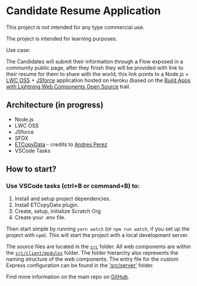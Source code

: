 # Candidate Resume Application

This project is not intended for any type commercial use.

The project is intended for learning purposes.

Use case:

The Candidates will submit their information through a Flow exposed in a community public page,
after they finish they will be provided with link to their resume for them to share with the world,
this link points to a Node.js + [LWC OSS](https://lwc.dev/) + [JSforce](https://jsforce.github.io/) application hosted on Heroku (based on the [Build Apps with Lightning Web Components Open Source](https://trailhead.salesforce.com/en/content/learn/trails/build-apps-lightning-web-components-open-source) trail.

## Architecture (in progress)

-   Node.js
-   LWC OSS
-   JSforce
-   SFDX
-   [ETCopyData](https://github.com/eltoroit/ETCopyData) - credits to [Andres Perez](https://www.linkedin.com/in/eltoroit/)
-   VSCode Tasks

## How to start?

### Use VSCode tasks (ctrl+B or command+B) to:

1.  Install and setup project dependencies.
2.  Install ETCopyData plugin.
3.  Create, setup, initialize Scratch Org
4.  Create your .env file.

Then start simple by running `yarn watch` (or `npm run watch`, if you set up the project with `npm`). This will start the project with a local development server.

The source files are located in the [`src`](./src) folder. All web components are within the [`src/client/modules`](./src/modules) folder. The folder hierarchy also represents the naming structure of the web components. The entry file for the custom Express configuration can be found in the ['src/server'](./src/server) folder.

Find more information on the main repo on [GitHub](https://github.com/muenzpraeger/create-lwc-app).
